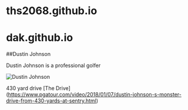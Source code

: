 # ths2068.github.io

# dak.github.io 

##Dustin Johnson

<p> Dustin Johnson is a professional golfer <p>
  
  ![Dustin Johnson](https://cdnph.upi.com/svc/sv/upi/2931583204267/2020/1/d40d2ca83cabdd974ce9ac0892a02c48/Golf-American-Dustin-Johnson-to-sit-out-2020-Olympics.jpg)
  
  430 yard drive [The Drive] (https://www.pgatour.com/video/2018/01/07/dustin-johnson-s-monster-drive-from-430-yards-at-sentry.html)
